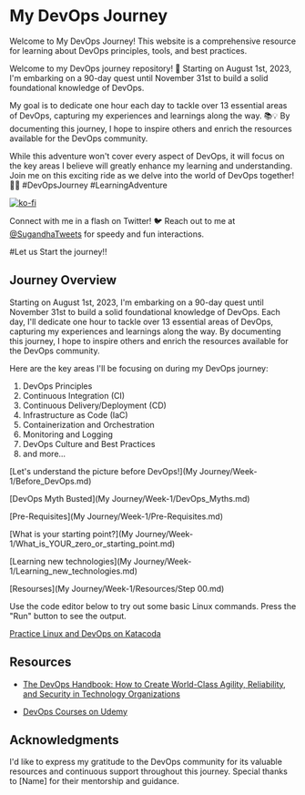 # My DevOps Journey

Welcome to My DevOps Journey! This website is a comprehensive resource for learning about DevOps principles, tools, and best practices.

Welcome to my DevOps journey repository! 🚀 Starting on August 1st, 2023, I'm embarking on a 90-day quest until November 31st to build a solid foundational knowledge of DevOps.

My goal is to dedicate one hour each day to tackle over 13 essential areas of DevOps, capturing my experiences and learnings along the way. 📚💡 By documenting this journey, I hope to inspire others and enrich the resources available for the DevOps community.

While this adventure won't cover every aspect of DevOps, it will focus on the key areas I believe will greatly enhance my learning and understanding. Join me on this exciting ride as we delve into the world of DevOps together! 🎢🤖 #DevOpsJourney #LearningAdventure

[![ko-fi](https://ko-fi.com/img/githubbutton_sm.svg)](ko-fi.com/sugandhavs95)

Connect with me in a flash on Twitter! 🐦 Reach out to me at [@SugandhaTweets](https://twitter.com/SugandhTweets) for speedy and fun interactions.

#Let us Start the journey!!

## Journey Overview

Starting on August 1st, 2023, I'm embarking on a 90-day quest until November 31st to build a solid foundational knowledge of DevOps. Each day, I'll dedicate one hour to tackle over 13 essential areas of DevOps, capturing my experiences and learnings along the way. By documenting this journey, I hope to inspire others and enrich the resources available for the DevOps community.

Here are the key areas I'll be focusing on during my DevOps journey:

1. DevOps Principles
2. Continuous Integration (CI)
3. Continuous Delivery/Deployment (CD)
4. Infrastructure as Code (IaC)
5. Containerization and Orchestration
6. Monitoring and Logging
7. DevOps Culture and Best Practices
8. and more...

[Let's understand the picture before DevOps!](My Journey/Week-1/Before_DevOps.md)

[DevOps Myth Busted](My Journey/Week-1/DevOps_Myths.md)

[Pre-Requisites](My Journey/Week-1/Pre-Requisites.md)

[What is your starting point?](My Journey/Week-1/What_is_YOUR_zero_or_starting_point.md)

[Learning new technologies](My Journey/Week-1/Learning_new_technologies.md)

[Resourses](My Journey/Week-1/Resources/Step 00.md)






Use the code editor below to try out some basic Linux commands. Press the "Run" button to see the output.

<a href="https://www.katacoda.com/" target="_blank" rel="noopener">Practice Linux and DevOps on Katacoda</a>



## Resources

- [The DevOps Handbook: How to Create World-Class Agility, Reliability, and Security in Technology Organizations](https://www.goodreads.com/book/show/26083308-the-devops-handbook)

- [DevOps Courses on Udemy](https://www.udemy.com/topic/devops/)

## Acknowledgments

I'd like to express my gratitude to the DevOps community for its valuable resources and continuous support throughout this journey. Special thanks to [Name] for their mentorship and guidance.



